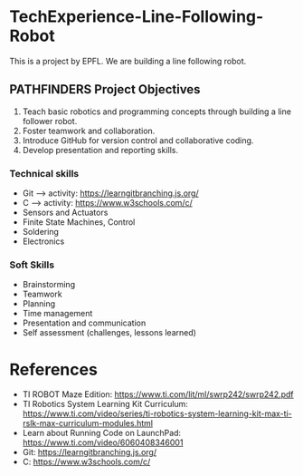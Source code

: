 # TechExperience-Line-Following-Robot
This is a project by EPFL. We are building a line following robot.

## PATHFINDERS Project Objectives
1.	Teach basic robotics and programming concepts through building a line follower robot.
2.	Foster teamwork and collaboration.
3.	Introduce GitHub for version control and collaborative coding.
4.	Develop presentation and reporting skills.

### Technical skills
-	Git --> activity: https://learngitbranching.js.org/ 
-	C --> activity: https://www.w3schools.com/c/ 
-	Sensors and Actuators
-	Finite State Machines, Control
-	Soldering
-	Electronics

### Soft Skills
-	Brainstorming
-	Teamwork
-	Planning
-	Time management
-	Presentation and communication
-	Self assessment (challenges, lessons learned) 

# References
-	TI ROBOT Maze Edition: https://www.ti.com/lit/ml/swrp242/swrp242.pdf
-	TI Robotics System Learning Kit Curriculum: https://www.ti.com/video/series/ti-robotics-system-learning-kit-max-ti-rslk-max-curriculum-modules.html
-	Learn about Running Code on LaunchPad: https://www.ti.com/video/6060408346001 
-	Git: https://learngitbranching.js.org/ 
-	C: https://www.w3schools.com/c/ 





